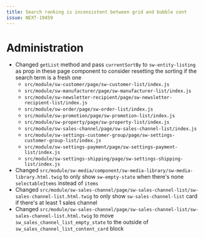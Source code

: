 ```yaml
---
title: Search ranking is inconsistent between grid and bubble cont
issue: NEXT-19459
---
```

# Administration
* Changed `getList` method and pass `currentSortBy` to `sw-entity-listing` as prop in these page component to consider resetting the sorting if the search term is a fresh one
    * `src/module/sw-customer/page/sw-customer-list/index.js`
    * `src/module/sw-manufacturer/page/sw-manufacturer-list/index.js`
    * `src/module/sw-newsletter-recipient/page/sw-newsletter-recipient-list/index.js`
    * `src/module/sw-order/page/sw-order-list/index.js`
    * `src/module/sw-promotion/page/sw-promotion-list/index.js`
    * `src/module/sw-property/page/sw-property-list/index.js`
    * `src/module/sw-sales-channel/page/sw-sales-channel-list/index.js`
    * `src/module/sw-settings-customer-group/page/sw-settings-customer-group-list/index.js`
    * `src/module/sw-settings-payment/page/sw-settings-payment-list/index.js`
    * `src/module/sw-settings-shipping/page/sw-settings-shipping-list/index.js`
* Changed `src/module/sw-media/component/sw-media-library/sw-media-library.html.twig` to only show `sw-empty-state` when there's none `selectableItems` instead of `items`
* Changed `src/module/sw-sales-channel/page/sw-sales-channel-list/sw-sales-channel-list.html.twig` to only show `sw-sales-channel-list` card if there's at least 1 sales channel
* Changed `src/module/sw-sales-channel/page/sw-sales-channel-list/sw-sales-channel-list.html.twig` to move `sw_sales_channel_list_empty_state` to the outside of `sw_sales_channel_list_content_card` block
